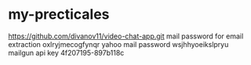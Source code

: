 # my-precticales
https://github.com/divanov11/video-chat-app.git
mail password for email extraction
oxlryjmecogfynqr
yahoo mail password
wsjhhyoeikslpryu
mailgun api key
4f207195-897b118c
